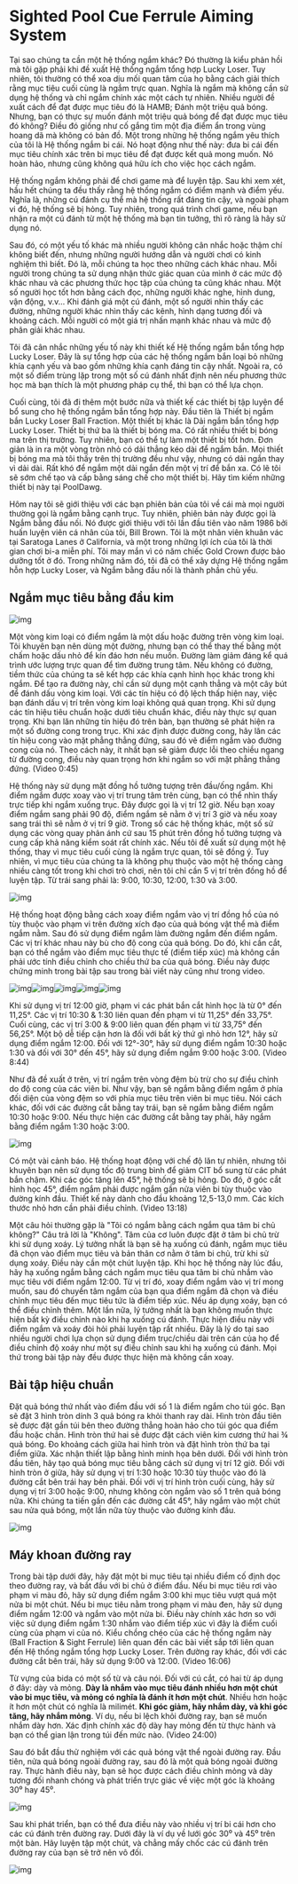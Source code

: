 # Sighted Pool Cue Ferrule Aiming System


Tại sao chúng ta cần một hệ thống ngắm khác? Đó thường là kiểu phản hồi mà tôi gặp phải khi đề xuất Hệ thống ngắm tổng hợp Lucky Loser. Tuy nhiên, tôi thường có thể xoa dịu mối quan tâm của họ bằng cách giải thích rằng mục tiêu cuối cùng là ngắm trực quan. Nghĩa là ngắm mà không cần sử dụng hệ thống và chỉ ngắm chính xác một cách tự nhiên. Nhiều người đề xuất cách để đạt được mục tiêu đó là HAMB; Đánh một triệu quả bóng. Nhưng, bạn có thực sự muốn đánh một triệu quả bóng để đạt được mục tiêu đó không? Điều đó giống như cố gắng tìm một địa điểm ẩn trong vùng hoang dã mà không có bản đồ. Một trong những hệ thống ngắm yêu thích của tôi là Hệ thống ngắm bi cái. Nó hoạt động như thế này: đưa bi cái đến mục tiêu chính xác trên bi mục tiêu để đạt được kết quả mong muốn. Nó hoàn hảo, nhưng cũng không quá hữu ích cho việc học cách ngắm.

Hệ thống ngắm không phải để chơi game mà để luyện tập. Sau khi xem xét, hầu hết chúng ta đều thấy rằng hệ thống ngắm có điểm mạnh và điểm yếu. Nghĩa là, những cú đánh cụ thể mà hệ thống rất đáng tin cậy, và ngoài phạm vi đó, hệ thống sẽ bị hỏng. Tuy nhiên, trong quá trình chơi game, nếu bạn nhận ra một cú đánh từ một hệ thống mà bạn tin tưởng, thì rõ ràng là hãy sử dụng nó.

Sau đó, có một yếu tố khác mà nhiều người không cân nhắc hoặc thậm chí không biết đến, nhưng những người hướng dẫn và người chơi có kinh nghiệm thì biết. Đó là, mỗi chúng ta học theo những cách khác nhau. Mỗi người trong chúng ta sử dụng nhận thức giác quan của mình ở các mức độ khác nhau và các phương thức học tập của chúng ta cũng khác nhau. Một số người học tốt hơn bằng cách đọc, những người khác nghe, hình dung, vận động, v.v... Khi đánh giá một cú đánh, một số người nhìn thấy các đường, những người khác nhìn thấy các kênh, hình dạng tương đối và khoảng cách. Mỗi người có một giá trị nhấn mạnh khác nhau và mức độ phân giải khác nhau.

Tôi đã cân nhắc những yếu tố này khi thiết kế Hệ thống ngắm bắn tổng hợp Lucky Loser. Đây là sự tổng hợp của các hệ thống ngắm bắn loại bỏ những khía cạnh yếu và bao gồm những khía cạnh đáng tin cậy nhất. Ngoài ra, có một số điểm trùng lặp trong một số cú đánh nhất định nên nếu phương thức học mà bạn thích là một phương pháp cụ thể, thì bạn có thể lựa chọn.

Cuối cùng, tôi đã đi thêm một bước nữa và thiết kế các thiết bị tập luyện để bổ sung cho hệ thống ngắm bắn tổng hợp này. Đầu tiên là Thiết bị ngắm bắn Lucky Loser Ball Fraction. Một thiết bị khác là Dải ngắm bắn tổng hợp Lucky Loser. Thiết bị thứ ba là thiết bị bóng ma. Có rất nhiều thiết bị bóng ma trên thị trường. Tuy nhiên, bạn có thể tự làm một thiết bị tốt hơn. Đơn giản là in ra một vòng tròn nhỏ có dải thẳng kéo dài để ngắm bắn. Mọi thiết bị bóng ma mà tôi thấy trên thị trường đều như vậy, nhưng có dải ngắn thay vì dải dài. Rất khó để ngắm một dải ngắn đến một vị trí để bắn xa. Có lẽ tôi sẽ sớm chế tạo và cấp bằng sáng chế cho một thiết bị. Hãy tìm kiếm những thiết bị này tại PoolDawg.

Hôm nay tôi sẽ giới thiệu với các bạn phiên bản của tôi về cái mà mọi người thường gọi là ngắm bằng cạnh trục. Tuy nhiên, phiên bản này được gọi là Ngắm bằng đầu nối. Nó được giới thiệu với tôi lần đầu tiên vào năm 1986 bởi huấn luyện viên cá nhân của tôi, Bill Brown. Tôi là một nhân viên khuân vác tại Saratoga Lanes ở California, và một trong những lợi ích của tôi là thời gian chơi bi-a miễn phí. Tôi may mắn vì có năm chiếc Gold Crown được bảo dưỡng tốt ở đó. Trong những năm đó, tôi đã có thể xây dựng Hệ thống ngắm hỗn hợp Lucky Loser, và Ngắm bằng đầu nối là thành phần chủ yếu.

## Ngắm mục tiêu bằng đầu kim

![img](https://www.pooldawg.com/articleee/assests/Sighted-Ferrule-B.png)

Một vòng kim loại có điểm ngắm là một dấu hoặc đường trên vòng kim loại. Tôi khuyên bạn nên dùng một đường, nhưng bạn có thể thay thế bằng một chấm hoặc dấu nhỏ để kín đáo hơn nếu muốn. Đường làm giảm đáng kể quá trình ước lượng trực quan để tìm đường trung tâm. Nếu không có đường, tiềm thức của chúng ta sẽ kết hợp các khía cạnh hình học khác trong khi ngắm. Để tạo ra đường này, chỉ cần sử dụng một cạnh thẳng và một cây bút để đánh dấu vòng kim loại. Với các tín hiệu có độ lệch thấp hiện nay, việc bạn đánh dấu vị trí trên vòng kim loại không quá quan trọng. Khi sử dụng các tín hiệu tiêu chuẩn hoặc dưới tiêu chuẩn khác, điều này thực sự quan trọng. Khi bạn lăn những tín hiệu đó trên bàn, bạn thường sẽ phát hiện ra một số đường cong trong trục. Khi xác định được đường cong, hãy lăn các tín hiệu cong vào mặt phẳng thẳng đứng, sau đó vẽ điểm ngắm vào đường cong của nó. Theo cách này, ít nhất bạn sẽ giảm được lỗi theo chiều ngang từ đường cong, điều này quan trọng hơn khi ngắm so với mặt phẳng thẳng đứng. (Video 0:45)

Hệ thống này sử dụng mặt đồng hồ tưởng tượng trên đầu/ống ngắm. Khi điểm ngắm được xoay vào vị trí trung tâm trên cùng, bạn có thể nhìn thấy trực tiếp khi ngắm xuống trục. Đây được gọi là vị trí 12 giờ. Nếu bạn xoay điểm ngắm sang phải 90 độ, điểm ngắm sẽ nằm ở vị trí 3 giờ và nếu xoay sang trái thì sẽ nằm ở vị trí 9 giờ. Trong số các hệ thống khác, một số sử dụng các vòng quay phản ánh cứ sau 15 phút trên đồng hồ tưởng tượng và cung cấp khả năng kiểm soát rất chính xác. Nếu tôi đề xuất sử dụng một hệ thống, thay vì mục tiêu cuối cùng là ngắm trực quan, tôi sẽ đồng ý. Tuy nhiên, vì mục tiêu của chúng ta là không phụ thuộc vào một hệ thống càng nhiều càng tốt trong khi chơi trò chơi, nên tôi chỉ cần 5 vị trí trên đồng hồ để luyện tập. Từ trái sang phải là: 9:00, 10:30, 12:00, 1:30 và 3:00.

![img](https://www.pooldawg.com/articleee/assests/Ferrule-Clock-B.png)

Hệ thống hoạt động bằng cách xoay điểm ngắm vào vị trí đồng hồ của nó tùy thuộc vào phạm vi trên đường xích đạo của quả bóng vật thể mà điểm ngắm nằm. Sau đó sử dụng điểm ngắm làm đường ngắm đến điểm ngắm. Các vị trí khác nhau này bù cho độ cong của quả bóng. Do đó, khi cần cắt, bạn có thể ngắm vào điểm mục tiêu thực tế (điểm tiếp xúc) mà không cần phải ước tính điều chỉnh cho chiều thứ ba của quả bóng. Điều này được chứng minh trong bài tập sau trong bài viết này cũng như trong video.

![img](https://www.pooldawg.com/articleee/assests/Ferrule-Aiming-pic-900-arrow-new.jpg)![img](https://www.pooldawg.com/articleee/assests/Ferrule-Aiming-pic-1030-arrow-new.jpg)![img](https://www.pooldawg.com/articleee/assests/Ferrule-Aiming-pic-1200-arrow-new.jpg)![img](https://www.pooldawg.com/articleee/assests/Ferrule-Aiming-pic-130-arrow-new.jpg)![img](https://www.pooldawg.com/articleee/assests/Ferrule-Aiming-pic-300-arrow-new.jpg)

Khi sử dụng vị trí 12:00 giờ, phạm vi các phát bắn cắt hình học là từ 0° đến 11,25°. Các vị trí 10:30 & 1:30 liên quan đến phạm vi từ 11,25° đến 33,75°. Cuối cùng, các vị trí 3:00 & 9:00 liên quan đến phạm vi từ 33,75° đến 56,25°. Một bộ dễ tiếp cận hơn là đối với bất kỳ thứ gì nhỏ hơn 12°, hãy sử dụng điểm ngắm 12:00. Đối với 12°-30°, hãy sử dụng điểm ngắm 10:30 hoặc 1:30 và đối với 30° đến 45°, hãy sử dụng điểm ngắm 9:00 hoặc 3:00. (Video 8:44)

Như đã đề xuất ở trên, vị trí ngắm trên vòng đệm bù trừ cho sự điều chỉnh do độ cong của các viên bi. Như vậy, bạn sẽ ngắm bằng điểm ngắm ở phía đối diện của vòng đệm so với phía mục tiêu trên viên bi mục tiêu. Nói cách khác, đối với các đường cắt bằng tay trái, bạn sẽ ngắm bằng điểm ngắm 10:30 hoặc 9:00. Nếu thực hiện các đường cắt bằng tay phải, hãy ngắm bằng điểm ngắm 1:30 hoặc 3:00.

![img](https://www.pooldawg.com/articleee/assests/Object-Ball-Cut-Angle-B.jpg)

Có một vài cảnh báo. Hệ thống hoạt động với chế độ lăn tự nhiên, nhưng tôi khuyên bạn nên sử dụng tốc độ trung bình để giảm CIT bổ sung từ các phát bắn chậm. Khi các góc tăng lên 45°, hệ thống sẽ bị hỏng. Do đó, ở góc cắt hình học 45°, điểm ngắm phải được ngắm gần nửa viên bi tùy thuộc vào đường kính đầu. Thiết kế này dành cho đầu khoảng 12,5-13,0 mm. Các kích thước nhỏ hơn cần phải điều chỉnh. (Video 13:18)

Một câu hỏi thường gặp là "Tôi có ngắm bằng cách ngắm qua tâm bi chủ không?" Câu trả lời là "Không". Tâm của cơ luôn được đặt ở tâm bi chủ trừ khi sử dụng xoáy. Lý tưởng nhất là bạn sẽ hạ xuống cú đánh, ngắm mục tiêu đã chọn vào điểm mục tiêu và bản thân cơ nằm ở tâm bi chủ, trừ khi sử dụng xoáy. Điều này cần một chút luyện tập. Khi học hệ thống này lúc đầu, hãy hạ xuống ngắm bằng cách ngắm mục tiêu qua tâm bi chủ nhắm vào mục tiêu với điểm ngắm 12:00. Từ vị trí đó, xoay điểm ngắm vào vị trí mong muốn, sau đó chuyển tâm ngắm của bạn qua điểm ngắm đã chọn và điều chỉnh mục tiêu đến mục tiêu tức là điểm tiếp xúc. Nếu áp dụng xoáy, bạn có thể điều chỉnh thêm. Một lần nữa, lý tưởng nhất là bạn không muốn thực hiện bất kỳ điều chỉnh nào khi hạ xuống cú đánh. Thực hiện điều này với điểm ngắm và xoáy đòi hỏi phải luyện tập rất nhiều. Đây là lý do tại sao nhiều người chơi lựa chọn sử dụng điểm trục/chiều dài trên cán của họ để điều chỉnh độ xoáy như một sự điều chỉnh sau khi hạ xuống cú đánh. Mọi thứ trong bài tập này đều được thực hiện mà không cần xoay.

## Bài tập hiệu chuẩn

Đặt quả bóng thứ nhất vào điểm đầu với số 1 là điểm ngắm cho túi góc. Bạn sẽ đặt 3 hình tròn dính 3 quả bóng ra khỏi thanh ray dài. Hình tròn đầu tiên sẽ được đặt gần túi bên theo đường thẳng hoàn hảo cho túi góc qua điểm đầu hoặc chân. Hình tròn thứ hai sẽ được đặt cách viên kim cương thứ hai ¾ quả bóng. Đo khoảng cách giữa hai hình tròn và đặt hình tròn thứ ba tại điểm giữa. Xác nhận thiết lập bằng hình minh họa bên dưới. Đối với hình tròn đầu tiên, hãy tạo quả bóng mục tiêu bằng cách sử dụng vị trí 12 giờ. Đối với hình tròn ở giữa, hãy sử dụng vị trí 1:30 hoặc 10:30 tùy thuộc vào đó là đường cắt bên trái hay bên phải. Đối với vị trí hình tròn cuối cùng, hãy sử dụng vị trí 3:00 hoặc 9:00, nhưng không còn ngắm vào số 1 trên quả bóng nữa. Khi chúng ta tiến gần đến các đường cắt 45°, hãy ngắm vào một chút sau nửa quả bóng, một lần nữa tùy thuộc vào đường kính đầu.

![img](https://www.pooldawg.com/articleee/assests/Calibration-Exercise-B.jpg)

## Máy khoan đường ray

Trong bài tập dưới đây, hãy đặt một bi mục tiêu tại nhiều điểm cố định dọc theo đường ray, và bắt đầu với bi chủ ở điểm đầu. Nếu bi mục tiêu rơi vào phạm vi màu đỏ, hãy sử dụng điểm ngắm 3:00 khi mục tiêu vượt quá một nửa bi một chút. Nếu bi mục tiêu nằm trong phạm vi màu đen, hãy sử dụng điểm ngắm 12:00 và ngắm vào một nửa bi. Điều này chính xác hơn so với việc sử dụng điểm ngắm 1:30 nhắm vào điểm tiếp xúc vì đây là điểm cuối cùng của phạm vi của nó. Kiểu chồng chéo của các hệ thống ngắm này (Ball Fraction & Sight Ferrule) liên quan đến các bài viết sắp tới liên quan đến Hệ thống ngắm tổng hợp Lucky Loser. Trên đường ray khác, đối với các đường cắt bên trái, hãy sử dụng 9:00 và 12:00. (Video 16:06)

Từ vựng của bida có một số từ và câu nói. Đối với cú cắt, có hai từ áp dụng ở đây: dày và mỏng. **Dày là nhắm vào mục tiêu đánh nhiều hơn một chút vào bi mục tiêu, và mỏng có nghĩa là đánh ít hơn một chút**. Nhiều hơn hoặc ít hơn một chút có nghĩa là milimét. **Khi góc giảm, hãy nhắm dày, và khi góc tăng, hãy nhắm mỏng**. Ví dụ, nếu bi lệch khỏi đường ray, bạn sẽ muốn nhắm dày hơn. Xác định chính xác độ dày hay mỏng đến từ thực hành và bạn có thể gian lận trong túi đến mức nào. (Video 24:00)

Sau đó bắt đầu thử nghiệm với các quả bóng vật thể ngoài đường ray. Đầu tiên, nửa quả bóng ngoài đường ray, sau đó là một quả bóng ngoài đường ray. Thực hành điều này, bạn sẽ học được cách điều chỉnh mỏng và dày tương đối nhanh chóng và phát triển trực giác về việc một góc là khoảng 30⁰ hay 45⁰.

![img](https://www.pooldawg.com/articleee/assests/Rail-Cut-Angle-B.jpg)

Sau khi phát triển, bạn có thể đưa điều này vào nhiều vị trí bi cái hơn cho các cú đánh trên đường ray. Dưới đây là ví dụ về lưới góc 30⁰ và 45⁰ trên một bàn. Hãy luyện tập một chút, và chẳng mấy chốc các cú đánh trên đường ray của bạn sẽ trở nên vô đối.

![img](https://www.pooldawg.com/articleee/assests/Rail-Lines-B.jpg)

